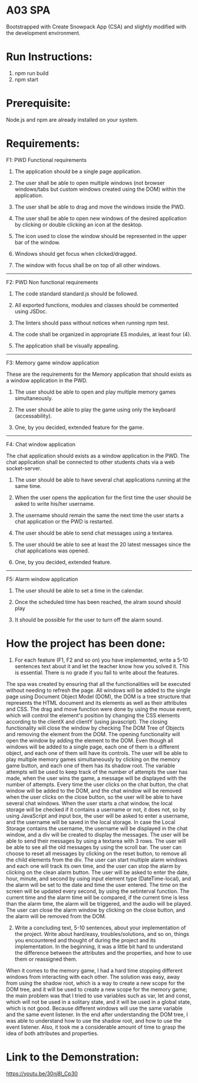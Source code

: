 A03 SPA
======================

Bootstrapped with Create Snowpack App (CSA) and slightly modified with the development environment.

# Run Instructions:

1. npm run build
2. npm start

# Prerequisite:
Node.js and npm are already installed on your system.

# Requirements:

F1: PWD Functional requirements


1. The application should be a single page application.

2. The user shall be able to open multiple windows (not browser windows/tabs but custom windows created using the DOM) within the application.

3. The user shall be able to drag and move the windows inside the PWD.

4. The user shall be able to open new windows of the desired application by clicking or double clicking an icon at the desktop.

5. The icon used to close the window should be represented in the upper bar of the window.

6. Windows should get focus when clicked/dragged.

7. The window with focus shall be on top of all other windows.

<hr>

F2: PWD Non functional requirements

1. The code standard standard.js should be followed.

2. All exported functions, modules and classes should be commented using JSDoc.

3. The linters should pass without notices when running npm test.

4. The code shall be organized in appropriate ES modules, at least four (4).

5. The application shall be visually appealing.

<hr>

F3: Memory game window application

These are the requirements for the Memory application that should exists as a window application in the PWD.

1. The user should be able to open and play multiple memory games simultaneously.

2. The user should be able to play the game using only the keyboard (accessability).

3. One, by you decided, extended feature for the game.

<hr>

F4: Chat window application

The chat application should exists as a window application in the PWD. The chat application shall be connected to other students chats via a web socket-server.

1. The user should be able to have several chat applications running at the same time.

2. When the user opens the application for the first time the user should be asked to write his/her username.

3. The username should remain the same the next time the user starts a chat application or the PWD is restarted.

4. The user should be able to send chat messages using a textarea.

5. The user should be able to see at least the 20 latest messages since the chat applications was opened.

6. One, by you decided, extended feature.

<hr>

F5: Alarm window application

1. The user should be able to set a time in the calendar.

2. Once the scheduled time has been reached, the alram sound should play

3. It should be possible for the user to turn off the alarm sound.

# How the project has been done:

1. For each feature (F1, F2 and so on) you have implemented, write a 5-10 sentences text about it and let the teacher know how you solved it. This is essential. There is no grade if you fail to write about the features.

The spa was created by ensuring that all the functionalities will be executed without needing to refresh the page.
All windows will be added to the single page using Document Object Model (DOM), the DOM is a tree structure that represents the HTML document and its elements as well as their attributes and CSS.
The drag and move function were done by using the mouse event, which will control the element's position by changing the CSS elements according to the clientX and clientY (using javascript).
The closing functionality will close the window by checking The DOM Tree of Objects and removing the element from the DOM.
The opening functionality will open the window by adding the element to the DOM.
Even though all windows will be added to a single page, each one of them is a different object, and each one of them will have its controls.
The user will be able to play multiple memory games simultaneously by clicking on the memory game button, and each one of them has its shadow root.
The variable attempts will be used to keep track of the number of attempts the user has made, when the user wins the game, a message will be displayed with the number of attempts.
Every time the user clicks on the chat button, the chat window will be added to the DOM, and the chat window will be removed when the user clicks on the close button, so the user will be able to have several chat windows.
When the user starts a chat window, the local storage will be checked if it contains a username or not, it does not, so by using JavaScript and input box, the user will be asked to enter a username, and the username will be saved in the local storage.
In case the Local Storage contains the username, the username will be displayed in the chat window, and a div will be created to display the messages.
The user will be able to send their messages by using a textarea with 3 rows.
The user will be able to see all the old messages by using the scroll bar.
The user can choose to reset all messages by clicking on the reset button, to remove all the child elements from the div.
The user can start multiple alarm windows and each one will track its own time, and the user can stop the alarm by clicking on the clean alarm button.
The user will be asked to enter the date, hour, minute, and second by using input element type (DateTime-local), and the alarm will be set to the date and time the user entered.
The time on the screen will be updated every second, by using the setinterval function.
The current time and the alarm time will be compared, if the current time is less than the alarm time, the alarm will be triggered, and the audio will be played.
The user can close the alarm window by clicking on the close button, and the alarm will be removed from the DOM.

2. Write a concluding text, 5-10 sentences, about your implementation of the project. Write about hard/easy, troubles/solutions, and so on, things you encountered and thought of during the project and its implementation.
In the beginning, it was a little bit hard to understand the difference between the attributes and the properties, and how to use them or reassigned them.

When it comes to the memory game, I had a hard time stopping different windows from interacting with each other.
The solution was easy, away from using the shadow root, which is a way to create a new scope for the DOM tree, and it will be used to create a new scope for the memory game; the main problem was
that I tried to use variables such as var, let and const, which will not be used in a solitary state, and it will be used in a global state, which is not good. Because different windows will use the same variable and the same event listener.
In the end after understanding the DOM tree, I was able to understand how to use the shadow root, and how to use the event listener. Also, it took me a considerable amount of time to grasp the idea of both attributes and properties.

# Link to the Demonstration:
https://youtu.be/30nj8I_Cp30

